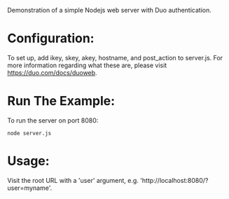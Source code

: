 Demonstration of a simple Nodejs web server with Duo authentication.

# Configuration: #
To set up, add ikey, skey, akey, hostname, and post_action to server.js. For more
information regarding what these are, please visit https://duo.com/docs/duoweb.

# Run The Example: #
To run the server on port 8080:
```
node server.js
```

# Usage: #
Visit the root URL with a 'user' argument, e.g. 'http://localhost:8080/?user=myname'.
